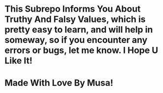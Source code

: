 # This Subrepo Informs You About Truthy And Falsy Values, which is pretty easy to learn, and will help in someway, so if you encounter any errors or bugs, let me know. I Hope U Like It!


# Made With Love By Musa!